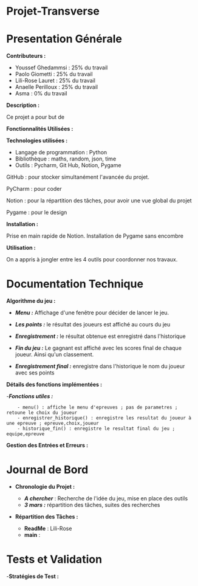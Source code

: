 # Projet-Transverse
# Presentation Générale

**Contributeurs :**  
- Youssef Ghedammsi : 25% du travail 
- Paolo Giometti : 25% du travail
- Lili-Rose Lauret : 25% du travail
- Anaelle Perilloux : 25% du travail 
- Asma : 0% du travail

**Description :**

Ce projet a pour but de 

**Fonctionnalités Utilisées :**


**Technologies utilisées :**
- Langage de programmation : Python 
- Bibliothèque : maths, random, json, time
- Outils : Pycharm, Git Hub, Notion, Pygame

GitHub : pour stocker simultanément l'avancée du projet. 

PyCharm : pour coder

Notion : pour la répartition des tâches, pour avoir une vue global du projet

Pygame : pour le design 

**Installation :**

Prise en main rapide de Notion. 
Installation de Pygame sans encombre

**Utilisation :**

On a appris à jongler entre les 4 outils pour coordonner nos travaux.


# Documentation Technique

**Algorithme du jeu :**
  - __*Menu :*__ Affichage d'une fenêtre pour décider de lancer le jeu. 
  
  - __*Les points :*__ le résultat des joueurs est affiché au cours du jeu
  - __*Enregistrement :*__ le résultat obtenue est enregistré dans l'historique
  - __*Fin du jeu :*__ Le gagnant est affiché avec les scores final de chaque joueur. 
Ainsi qu'un classement. 
  - __*Enregistrement final :*__ enregistre dans l'historique le nom du joueur avec ses points

**Détails des fonctions implémentées :**

  -__*Fonctions utiles :*__
        
        - menu() : affiche le menu d'epreuves ; pas de parametres ; retoune le choix du joueur
        - enregistrer_historique() : enregistre les resultat du joueur à une epreuve ; epreuve,choix,joueur
        - historique_fin() : enregistre le resultat final du jeu ; equipe,epreuve


**Gestion des Entrées et Erreurs :**



# Journal de Bord

- **Chronologie du Projet :**

    - __*A chercher*__ : Recherche de l'idée du jeu, mise en place des outils
    - __*3 mars :*__ répartition des tâches, suites des recherches


- **Répartition des Tâches :**
    - **ReadMe** : Lili-Rose
    - **main** : 

# Tests et Validation

-**Stratégies de Test :**